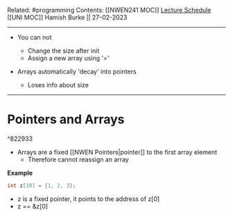 Related: #programming 
Contents: [[NWEN241 MOC]]
[Lecture Schedule](https://ecs.wgtn.ac.nz/Courses/NWEN241_2023T1/LectureSchedule)
[[UNI MOC]]
Hamish Burke || 27-02-2023
***

- You can not
	- Change the size after init
	- Assign a new array using '='

- Arrays automatically 'decay' into pointers
	- Loses info about size


***

# Pointers and Arrays

^822933

- Arrays are a fixed [[NWEN Pointers\|pointer]] to the first array element
	- Therefore cannot reassign an array

**Example**

```C
int z[10] = {1, 2, 3};
```

- z is a fixed pointer, it points to the address of z[0]
- z == &z[0]



